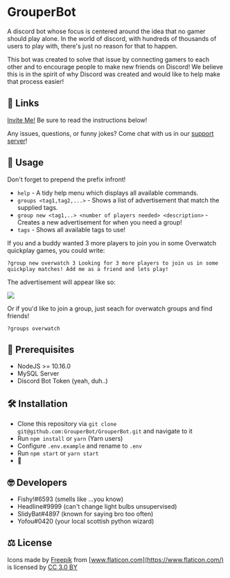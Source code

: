 # GrouperBot
A discord bot whose focus is centered around the idea that no gamer should play alone. In the world of discord, with hundreds of thousands of users to play with, there's just no reason for that to happen.

This bot was created to solve that issue by connecting gamers to each other and to encourage people to make new friends on Discord! We believe this is in the spirit of why Discord was created and would like to help make that process easier!

## 🔗 Links
[Invite Me!](https://discordapp.com/oauth2/authorize?client_id=594396805266145292&scope=bot&permissions=1073769536) Be sure to read the instructions below!

Any issues, questions, or funny jokes? Come chat with us in our [support server](https://discord.gg/dF9xrAW)!
## 📣 Usage
Don't forget to prepend the prefix infront!
- `help` - A tidy help menu which displays all available commands.
- `groups <tag1,tag2,...>` - Shows a list of advertisement that match the supplied tags.
- `group new <tag1,..> <number of players needed> <description>` - Creates a new advertisement for when you need a group!
- `tags` - Shows all available tags to use!

If you and a buddy wanted 3 more players to join you in some Overwatch quickplay games, you could write:

`?group new overwatch 3 Looking for 3 more players to join us in some quickplay matches! Add me as a friend and lets play!`

The advertisement will appear like so:

![](http://i2.michaelwflaherty.com/tVmOP5UHLj.png)

Or if you'd like to join a group, just seach for overwatch groups and find friends!

`?groups overwatch`

## 🔰 Prerequisites
- NodeJS >= 10.16.0
- MySQL Server
- Discord Bot Token (yeah, duh..)

## 🛠 Installation
- Clone this repository via `git clone git@github.com:GrouperBot/GrouperBot.git` and navigate to it
- Run `npm install` or `yarn` (Yarn users)
- Configure `.env.example` and rename to `.env`
- Run `npm start` or `yarn start`
- 🎉

## 🤓 Developers
- Fishy!#6593 (smells like ...you know)
- Headline#9999 (can't change light bulbs unsupervised)
- SlidyBat#4897 (known for saying bro too often)
- Yofou#0420 (your local scottish python wizard)

## ⚖️ License

Icons made by [Freepik](https://www.freepik.com/) from [www.flaticon.com](https://www.flaticon.com/) is licensed by [CC 3.0 BY](http://creativecommons.org/licenses/by/3.0/)
